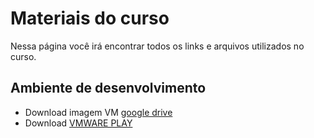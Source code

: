 # Materiais do curso

Nessa página você irá encontrar todos os links e arquivos utilizados no curso.



## Ambiente de desenvolvimento

- Download imagem VM [google drive](https://drive.google.com/drive/folders/1L3CI3xHCmAcXRKPp-vGrDURy6yHxAQhl?usp=sharing)
- Download [VMWARE PLAY](https://www.vmware.com/br/products/workstation-player/workstation-player-evaluation.html)